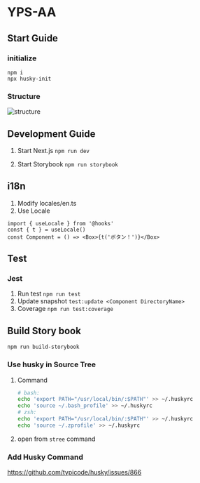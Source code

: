 # YPS-AA

## Start Guide

### initialize

`npm i`  
`npx husky-init`

### Structure

![structure](https://user-images.githubusercontent.com/17682207/124924793-c3a29500-e036-11eb-9a13-af7096bf164b.png)

## Development Guide

1. Start Next.js
   `npm run dev`

2. Start Storybook
   `npm run storybook`

## i18n

1. Modify locales/en.ts
2. Use Locale

```tsx
import { useLocale } from '@hooks'
const { t } = useLocale()
const Component = () => <Box>{t('ボタン！')}</Box>
```

## Test

### Jest

1. Run test
   `npm run test`
1. Update snapshot
   `test:update <Component DirectoryName>`
1. Coverage
   `npm run test:coverage`

## Build Story book

`npm run build-storybook`

### Use husky in Source Tree

1. Command

   ```sh
   # bash:
   echo 'export PATH="/usr/local/bin/:$PATH"' >> ~/.huskyrc
   echo 'source ~/.bash_profile' >> ~/.huskyrc
   # zsh:
   echo 'export PATH="/usr/local/bin/:$PATH"' >> ~/.huskyrc
   echo 'source ~/.zprofile' >> ~/.huskyrc
   ```

1. open from `stree` command

### Add Husky Command

https://github.com/typicode/husky/issues/866
